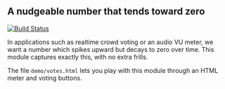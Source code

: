 ## A nudgeable number that tends toward zero
[![Build Status](https://travis-ci.org/begriffs/decaying-accumulator.png)](https://travis-ci.org/begriffs/decaying-accumulator)

In applications such as realtime crowd voting or an audio VU meter, we
want a number which spikes upward but decays to zero over time. This
module captures exactly this, with no extra frills.

The file `demo/votes.html` lets you play with this module through an
HTML meter and voting buttons.

